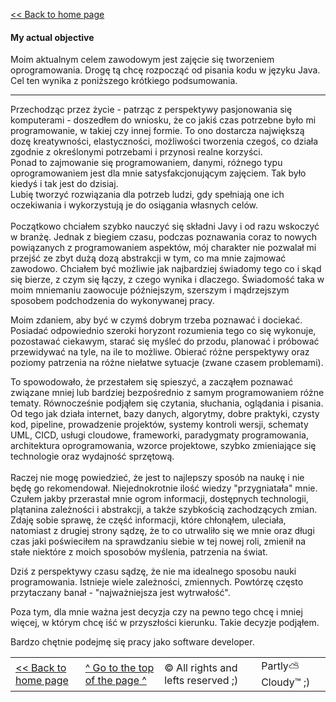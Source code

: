 [<< Back to home page](https://github.com/PawelBugiel/PawelBugiel/blob/main/README.md)

<h4 id="top-of-this-page"> My actual objective </h4>


Moim aktualnym celem zawodowym jest zajęcie się tworzeniem oprogramowania. Drogę tą chcę rozpocząć od pisania kodu w języku Java.  
Cel ten wynika z poniższego krótkiego podsumowania. 
___
Przechodząc przez życie - patrząc z perspektywy pasjonowania się komputerami - doszedłem do wniosku, że co jakiś czas potrzebne było mi programowanie, w takiej czy innej formie. To ono dostarcza największą dozę kreatywności, elastyczności, możliwości tworzenia czegoś, co działa zgodnie z określonymi potrzebami i przynosi realne korzyści.      <br>Ponad to zajmowanie się programowaniem, danymi, różnego typu oprogramowaniem jest dla mnie satysfakcjonującym zajęciem. Tak było kiedyś i tak jest do dzisiaj.  
Lubię tworzyć rozwiązania dla potrzeb ludzi, gdy spełniają one ich oczekiwania i wykorzystują je do osiągania własnych celów. 
<br><br>
Początkowo chciałem szybko nauczyć się składni Javy i od razu wskoczyć w branżę. Jednak z biegiem czasu, podczas poznawania coraz to nowych powiązanych z programowaniem aspektów, mój charakter nie pozwalał mi przejść ze zbyt dużą dozą abstrakcji w tym, co ma mnie zajmować zawodowo. Chciałem być możliwie jak najbardziej świadomy tego co i skąd się bierze, z czym się łączy, z czego wynika i dlaczego.
Świadomość taka w moim mniemaniu zaowocuje późniejszym, szerszym i mądrzejszym sposobem podchodzenia do wykonywanej pracy.

Moim zdaniem, aby być w czymś dobrym trzeba poznawać i dociekać. Posiadać odpowiednio szeroki horyzont rozumienia tego co się wykonuje, pozostawać ciekawym, starać się myśleć do przodu, planować i próbować przewidywać na tyle, na ile to możliwe. Obierać różne perspektywy oraz poziomy patrzenia na różne niełatwe sytuacje (zwane czasem problemami). 

To spowodowało, że przestałem się spieszyć, a zacząłem poznawać związane mniej lub bardziej bezpośrednio z samym programowaniem różne tematy. Równocześnie podjąłem się czytania, słuchania, oglądania i pisania. Od tego jak działa internet, bazy danych, algorytmy, dobre praktyki, czysty kod, pipeline, prowadzenie projektów, systemy kontroli wersji, schematy UML, CICD, usługi cloudowe, frameworki, paradygmaty programowania, architektura oprogramowania, wzorce projektowe, szybko zmieniające się technologie oraz wydajność sprzętową.<br>  
Raczej nie mogę powiedzieć, że jest to najlepszy sposób na naukę i nie będę go rekomendował. Niejednokrotnie ilość wiedzy "przygniatała" mnie. Czułem jakby przerastał mnie ogrom informacji, dostępnych technologii, plątanina zależności i abstrakcji, a także szybkością zachodzących zmian.  <br> 
Zdaję sobie sprawę, że część informacji, które chłonąłem, uleciała, natomiast z drugiej strony sądzę, że to co utrwaliło się we mnie oraz długi czas jaki poświeciłem na sprawdzaniu siebie w tej nowej roli, zmienił na stałe niektóre z moich sposobów myślenia, patrzenia na świat. 

Dziś z perspektywy czasu sądzę, że nie ma idealnego sposobu nauki programowania. Istnieje wiele zależności, zmiennych. Powtórzę często przytaczany banał - "najważniejsza jest wytrwałość".

Poza tym, dla mnie ważna jest decyzja czy na pewno tego chcę i mniej więcej, w którym chcę iść w przyszłości kierunku. Takie decyzje podjąłem.


Bardzo chętnie podejmę się pracy jako software developer.

<table border="0">
    <tr>
        <td><a href="https://github.com/PawelBugiel/PawelBugiel/blob/main/README.md"><< Back to home page</a></td>
        <td><a href="#top-of-this-page">^ Go to the top of the page ^</a></td>
        <td>&#169; All rights and lefts reserved ;)</td>
        <td>Partly⛅Cloudy™ ;)</td>
    </tr>
</table>

